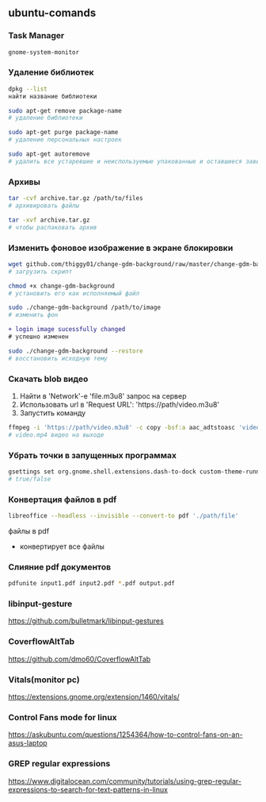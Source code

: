 ## ubuntu-comands
### Task Manager
```sh
gnome-system-monitor
```

### Удаление библиотек
```sh
dpkg --list
найти название библиотеки
```
```sh
sudo apt-get remove package-name
# удаление библиотеки
```
```sh
sudo apt-get purge package-name
# удаление персональных настроек
```
```sh
sudo apt-get autoremove
# удалить все устаревшие и неиспользуемые упакованные и оставшиеся зависимости
```

### Архивы  

```sh
tar -cvf archive.tar.gz /path/to/files
# архивировать файлы
```
```sh
tar -xvf archive.tar.gz
# чтобы распаковать архив 
```
### Изменить фоновое изображение в экране блокировки

```sh
wget github.com/thiggy01/change-gdm-background/raw/master/change-gdm-background
# загрузить скрипт
```

```sh
chmod +x change-gdm-background
# установить его как исполняемый файл
```
```sh
sudo ./change-gdm-background /path/to/image
# изменить фон
```
```diff
+ login image sucessfully changed
# успешно изменен
```
```sh
sudo ./change-gdm-background --restore
# восстановить исходную тему
```

### Скачать blob видео  
1. Найти в 'Network'-е 'file.m3u8' запрос на сервер 
2. Использовать url в 'Request URL': 'https://path/video.m3u8'
3. Запустить команду
```sh
ffmpeg -i 'https://path/video.m3u8' -c copy -bsf:a aac_adtstoasc 'video.mp4'
# video.mp4 видео на выходе
```

### Убрать точки в запущенных программах  
```sh
gsettings set org.gnome.shell.extensions.dash-to-dock custom-theme-running-dots 'false'
# true/false
```
### Конвертация файлов в pdf   
```sh
libreoffice --headless --invisible --convert-to pdf './path/file'
```
файлы в pdf
* конвертирует все файлы

### Слияние pdf документов  
```sh
pdfunite input1.pdf input2.pdf *.pdf output.pdf
```
### libinput-gesture  
https://github.com/bulletmark/libinput-gestures

### CoverflowAltTab  
https://github.com/dmo60/CoverflowAltTab

### Vitals(monitor pc)  
https://extensions.gnome.org/extension/1460/vitals/

### Control Fans mode for linux  
https://askubuntu.com/questions/1254364/how-to-control-fans-on-an-asus-laptop

### GREP regular expressions
https://www.digitalocean.com/community/tutorials/using-grep-regular-expressions-to-search-for-text-patterns-in-linux
